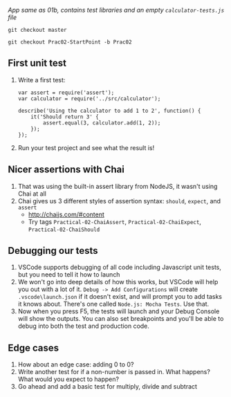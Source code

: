 *App same as 01b, contains test libraries and an empty `calculator-tests.js` file*

`git checkout master`

`git checkout Prac02-StartPoint -b Prac02`

## First unit test
1. Write a first test:
    ```
    var assert = require('assert');
    var calculator = require('../src/calculator');

    describe('Using the calculator to add 1 to 2', function() {
        it('Should return 3' {
            assert.equal(3, calculator.add(1, 2));
        });
    });
    ```
1. Run your test project and see what the result is!

## Nicer assertions with Chai
1. That was using the built-in assert library from NodeJS, it wasn't using Chai at all
1. Chai gives us 3 different styles of assertion syntax: `should`, `expect`, and `assert`
    - http://chaijs.com/#content
    - Try tags `Practical-02-ChaiAssert`, `Practical-02-ChaiExpect`, `Practical-02-ChaiShould`

## Debugging our tests
1. VSCode supports debugging of all code including Javascript unit tests, but you need to tell it how to launch
1. We won't go into deep details of how this works, but VSCode will help you out with a lot of it. `Debug -> Add Configurations` will create `.vscode\launch.json` if it doesn't exist, and will prompt you to add tasks it knows about. There's one called `Node.js: Mocha Tests`. Use that.
1. Now when you press F5, the tests will launch and your Debug Console will show the outputs. You can also set breakpoints and you'll be able to debug into both the test and production code.

## Edge cases
1. How about an edge case: adding 0 to 0?
1. Write another test for if a non-number is passed in. What happens? What would you expect to happen?
1. Go ahead and add a basic test for multiply, divide and subtract

